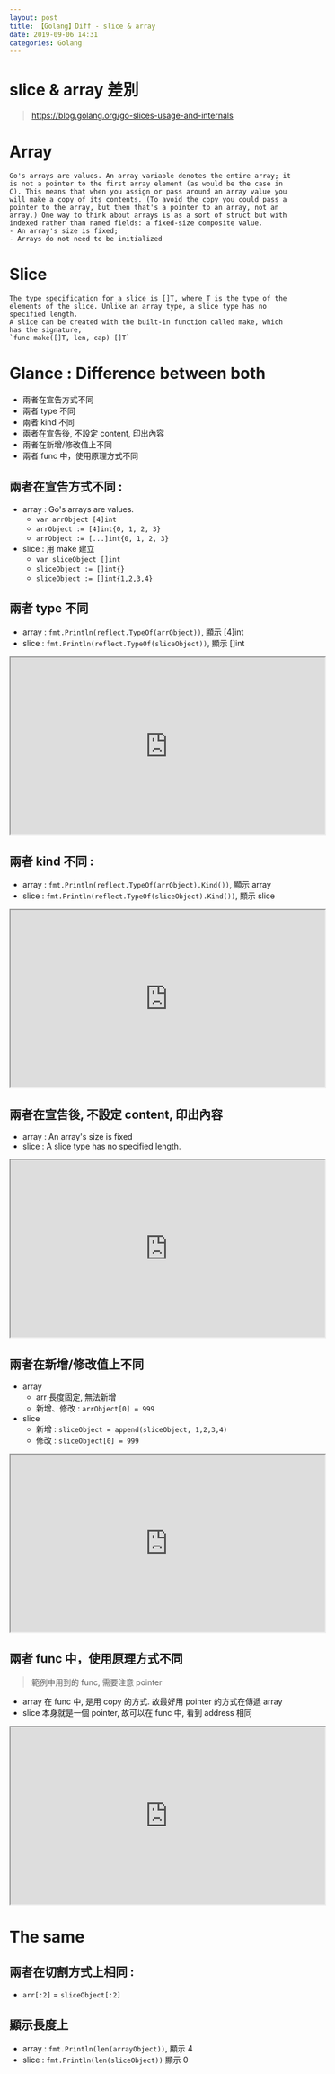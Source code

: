 ```yaml
---
layout: post
title: 【Golang】Diff - slice & array
date: 2019-09-06 14:31
categories: Golang
---
```


# slice & array 差別
> https://blog.golang.org/go-slices-usage-and-internals

# Array
```
Go's arrays are values. An array variable denotes the entire array; it is not a pointer to the first array element (as would be the case in C). This means that when you assign or pass around an array value you will make a copy of its contents. (To avoid the copy you could pass a pointer to the array, but then that's a pointer to an array, not an array.) One way to think about arrays is as a sort of struct but with indexed rather than named fields: a fixed-size composite value.
- An array's size is fixed;
- Arrays do not need to be initialized
```

# Slice
```
The type specification for a slice is []T, where T is the type of the elements of the slice. Unlike an array type, a slice type has no specified length.
A slice can be created with the built-in function called make, which has the signature,
`func make([]T, len, cap) []T`
```

# Glance : Difference between both

- 兩者在宣告方式不同
- 兩者 type 不同
- 兩者 kind 不同
- 兩者在宣告後, 不設定 content, 印出內容
- 兩者在新增/修改值上不同
- 兩者 func 中，使用原理方式不同

<!--more-->

## 兩者在宣告方式不同 : 
- array : Go's arrays are values.
	- `var arrObject [4]int`
	- `arrObject := [4]int{0, 1, 2, 3}`
	- `arrObject := [...]int{0, 1, 2, 3}`
- slice : 用 make 建立
	- `var sliceObject []int`
	- `sliceObject := []int{}`
	- `sliceObject := []int{1,2,3,4}`

## 兩者 type 不同
- array : `fmt.Println(reflect.TypeOf(arrObject))`, 顯示 [4]int
- slice : `fmt.Println(reflect.TypeOf(sliceObject))`, 顯示 []int

<div>
    <iframe src="https://play.golang.org/p/WLS7doOuphz" height="315" width="560" allowfullscreen="" frameborder="1">
    </iframe>
</div>

## 兩者 kind 不同 : 
- array : `fmt.Println(reflect.TypeOf(arrObject).Kind())`, 顯示 array
- slice : `fmt.Println(reflect.TypeOf(sliceObject).Kind())`, 顯示 slice

<div>
    <iframe src="https://play.golang.org/p/6BD2qUVm00l" height="315" width="560" allowfullscreen="" frameborder="1">
    </iframe>
</div>
	
## 兩者在宣告後, 不設定 content, 印出內容

- array : An array's size is fixed
- slice : A slice type has no specified length.

<div>
    <iframe src="https://play.golang.org/p/xXnbKIC5WhV" height="315" width="560" allowfullscreen="" frameborder="1">
    </iframe>
</div>

## 兩者在新增/修改值上不同
- array 
	- arr 長度固定, 無法新增
	- 新增、修改 : `arrObject[0] = 999`
- slice
	- 新增 : `sliceObject = append(sliceObject, 1,2,3,4)`
	- 修改 : `sliceObject[0] = 999`

<div>
    <iframe src="https://play.golang.org/p/HY7kVBdV-KZ" height="315" width="560" allowfullscreen="" frameborder="1">
    </iframe>
</div>

## 兩者 func 中，使用原理方式不同
> 範例中用到的 func, 需要注意 pointer

- array 在 func 中, 是用 copy 的方式. 故最好用 pointer 的方式在傳遞 array
- slice 本身就是一個 pointer, 故可以在 func 中, 看到 address 相同

<div>
    <iframe src="https://play.golang.org/p/Tt8rJNMjDAm" height="315" width="560" allowfullscreen="" frameborder="1">
    </iframe>
</div>

# The same

## 兩者在切割方式上**相同** : 
- `arr[:2]` = `sliceObject[:2]`

## 顯示長度上
- array : `fmt.Println(len(arrayObject))`, 顯示 4
- slice : `fmt.Println(len(sliceObject))` 顯示 0